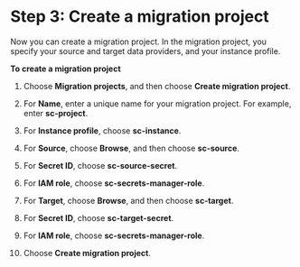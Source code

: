 # Step 3: Create a migration project<a name="getting-started-project"></a>

Now you can create a migration project\. In the migration project, you specify your source and target data providers, and your instance profile\.

**To create a migration project**

1. Choose **Migration projects**, and then choose **Create migration project**\.

1. For **Name**, enter a unique name for your migration project\. For example, enter **sc\-project**\.

1. For **Instance profile**, choose **sc\-instance**\.

1. For **Source**, choose **Browse**, and then choose **sc\-source**\.

1. For **Secret ID**, choose **sc\-source\-secret**\.

1. For **IAM role**, choose **sc\-secrets\-manager\-role**\.

1. For **Target**, choose **Browse**, and then choose **sc\-target**\.

1. For **Secret ID**, choose **sc\-target\-secret**\.

1. For **IAM role**, choose **sc\-secrets\-manager\-role**\.

1. Choose **Create migration project**\.
